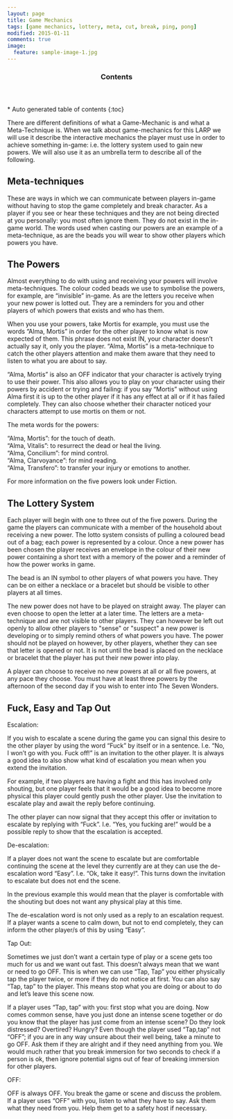 ```yaml
---
layout: page
title: Game Mechanics
tags: [game mechanics, lottery, meta, cut, break, ping, pong]
modified: 2015-01-11
comments: true
image:
  feature: sample-image-1.jpg
---
```


<section id="table-of-contents" class="toc">
  <header>
    <h3>Contents</h3>
  </header>
<div id="drawer" markdown="1">
*  Auto generated table of contents
{:toc}
</div>
</section><!-- /#table-of-contents -->

There are different definitions of what a Game-Mechanic is and what a Meta-Technique is. When we talk about game-mechanics for this LARP we will use it describe the interactive mechanics the player must use in order to achieve something in-game: i.e. the lottery system used to gain new powers. We will also use it as an umbrella term to describe all of the following.

## Meta-techniques

These are ways in which we can communicate between players in-game without having to stop the game completely and break character. As a player if you see or hear these techniques and they are not being directed at you personally: you most often ignore them. They do not exist in the in-game world. The words used when casting our powers are an example of a meta-technique, as are the beads you will wear to show other players which powers you have.

## The Powers

Almost everything to do with using and receiving your powers will involve meta-techniques.
The colour coded beads we use to symbolise the powers, for example, are “invisible” in-game. As are the letters you receive when your new power is lotted out. They are a reminders for you and other players of which powers that exists and who has them.

When you use your powers, take Mortis for example, you must use the words “Alma, Mortis” in order for the other player to know what is now expected of them. This phrase does not exist IN, your character doesn’t actually say it, only you the player. “Alma, Mortis” is a meta-technique to catch the other players attention and make them aware that they need to listen to what you are about to say.

“Alma, Mortis” is also an OFF indicator that your character is actively trying to use their power. This also allows you to play on your character using their powers by accident or trying and failing: if you say “Mortis” without using Alma first it is up to the other player if it has any effect at all or if it has failed completely. They can also choose whether their character noticed your characters attempt to use mortis on them or not.

The meta words for the powers:

“Alma, Mortis”: for the touch of death.  
“Alma, Vitalis”: to resurrect the dead or heal the living.  
“Alma, Concilium”: for mind control.  
“Alma, Clarvoyance”: for mind reading.  
“Alma, Transfero”: to transfer your injury or emotions to another.  

For more information on the five powers look under Fiction.

## The Lottery System

Each player will begin with one to three out of the five powers. During the game the players can communicate with a member of the household about receiving a new power. The lotto system consists of pulling a coloured bead out of a bag; each power is represented by a colour. Once a new power has been chosen the player receives an envelope in the colour of their new power containing a short text with a memory of the power and a reminder of how the power works in game. 

The bead is an IN symbol to other players of what powers you have. They can be on either a necklace or a bracelet but should be visible to other players at all times.

The new power does not have to be played on straight away. The player can even choose to open the letter at a later time. The letters are a meta-technique and are not visible to other players. They can however be left out openly to allow other players to "sense" or "suspect" a new power is developing or to simply remind others of what powers you have. The power should not be played on however, by other players, whether they can see that letter is opened or not. It is not until the bead is placed on the necklace or bracelet that the player has put their new power into play.

A player can choose to receive no new powers at all or all five powers, at any pace they choose. You must have at least three powers by the afternoon of the second day if you wish to enter into The Seven Wonders.

## Fuck, Easy and Tap Out

Escalation:

If you wish to escalate a scene during the game you can signal this desire to the other player by using the word “Fuck” by itself or in a sentence. I.e. “No, I won’t go with you. Fuck off!” is an invitation to the other player. It is always a good idea to also show what kind of escalation you mean when you extend the invitation. 

For example, if two players are having a fight and this has involved only shouting, but one player feels that it would be a good idea to become more physical this player could gently push the other player. Use the invitation to escalate play and await the reply before continuing.

The other player can now signal that they accept this offer or invitation to escalate by replying with “Fuck”. I.e. “Yes, you fucking are!” would be a possible reply to show that the escalation is accepted. 

De-escalation:

If a player does not want the scene to escalate but are comfortable continuing the scene at the level they currently are at they can use the de-escalation word “Easy”. I.e. “Ok, take it easy!”. This turns down the invitation to escalate but does not end the scene. 

In the previous example this would mean that the player is comfortable with the shouting but does not want any physical play at this time.

The de-escalation word is not only used as a reply to an escalation request. If a player wants a scene to calm down, but not to end completely, they can inform the other player/s of this by using “Easy”. 

Tap Out:

Sometimes we just don’t want a certain type of play or a scene gets too much for us and we want out fast. This doesn’t always mean that we want or need to go OFF. This is when we can use “Tap, Tap” you either physically tap the player twice, or more if they do not notice at first. You can also say “Tap, tap” to the player. This means stop what you are doing or about to do and let’s leave this scene now. 

If a player uses “Tap, tap” with you: first stop what you are doing. Now comes common sense, have you just done an intense scene together or do you know that the player has just come from an intense scene? Do they look distressed? Overtired? Hungry? Even though the player used “Tap,tap” not “OFF”; if you are in any way unsure about their well being, take a minute to go OFF. Ask them if they are alright and if they need anything from you. We would much rather that you break immersion for two seconds to check if a person is ok, then ignore potential signs out of fear of breaking immersion for other players. 

OFF:

OFF is always OFF. You break the game or scene and discuss the problem. If a player uses “OFF” with you, listen to what they have to say. Ask them what they need from you. Help them get to a safety host if necessary. 
